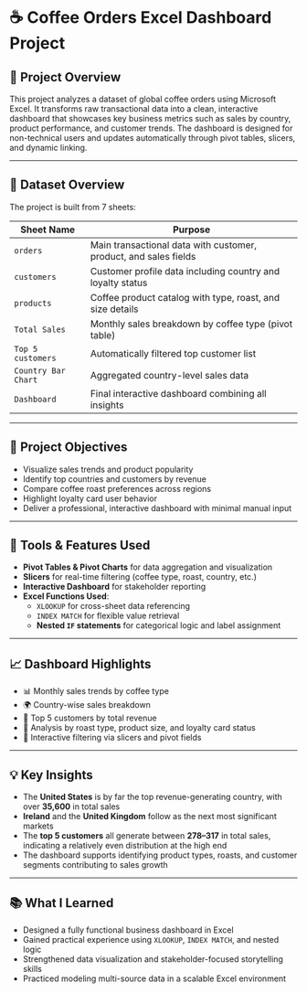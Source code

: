 # ☕ Coffee Orders Excel Dashboard Project

## 📌 Project Overview
This project analyzes a dataset of global coffee orders using Microsoft Excel. It transforms raw transactional data into a clean, interactive dashboard that showcases key business metrics such as sales by country, product performance, and customer trends. The dashboard is designed for non-technical users and updates automatically through pivot tables, slicers, and dynamic linking.

---

## 📁 Dataset Overview

The project is built from 7 sheets:

| Sheet Name           | Purpose |
|----------------------|---------|
| `orders`             | Main transactional data with customer, product, and sales fields |
| `customers`          | Customer profile data including country and loyalty status |
| `products`           | Coffee product catalog with type, roast, and size details |
| `Total Sales`        | Monthly sales breakdown by coffee type (pivot table) |
| `Top 5 customers`    | Automatically filtered top customer list |
| `Country Bar Chart`  | Aggregated country-level sales data |
| `Dashboard`          | Final interactive dashboard combining all insights |

---

## 🎯 Project Objectives
- Visualize sales trends and product popularity
- Identify top countries and customers by revenue
- Compare coffee roast preferences across regions
- Highlight loyalty card user behavior
- Deliver a professional, interactive dashboard with minimal manual input

---

## 🔧 Tools & Features Used
- **Pivot Tables & Pivot Charts** for data aggregation and visualization
- **Slicers** for real-time filtering (coffee type, roast, country, etc.)
- **Interactive Dashboard** for stakeholder reporting
- **Excel Functions Used**:
  - `XLOOKUP` for cross-sheet data referencing
  - `INDEX MATCH` for flexible value retrieval
  - **Nested `IF` statements** for categorical logic and label assignment

---

## 📈 Dashboard Highlights
- 📊 Monthly sales trends by coffee type
- 🌍 Country-wise sales breakdown
- 🧑 Top 5 customers by total revenue
- 🔁 Analysis by roast type, product size, and loyalty card status
- 🎯 Interactive filtering via slicers and pivot fields

---

## 💡 Key Insights
- The **United States** is by far the top revenue-generating country, with over **35,600** in total sales
- **Ireland** and the **United Kingdom** follow as the next most significant markets
- The **top 5 customers** all generate between **278–317** in total sales, indicating a relatively even distribution at the high end
- The dashboard supports identifying product types, roasts, and customer segments contributing to sales growth

---

## 📚 What I Learned
- Designed a fully functional business dashboard in Excel
- Gained practical experience using `XLOOKUP`, `INDEX MATCH`, and nested logic
- Strengthened data visualization and stakeholder-focused storytelling skills
- Practiced modeling multi-source data in a scalable Excel environment

